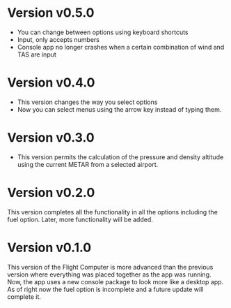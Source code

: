 # Version v0.5.0
- You can change between options using keyboard shortcuts
- Input, only accepts numbers
- Console app no longer crashes when a certain combination of wind and TAS are input

# Version v0.4.0
- This version changes the way you select options
- Now you can select menus using the arrow key instead of typing them.

# Version v0.3.0
- This version permits the calculation of the pressure and density altitude using the current METAR from a selected airport.

# Version v0.2.0
This version completes all the functionality in all the options including the fuel option. Later, more functionality will be added.

# Version v0.1.0
This version of the Flight Computer is more advanced than the previous version where everything was placed together as the app was running. Now, the app uses a new console package to look more like a desktop app.
As of right now the fuel option is incomplete and a future update will complete it.
